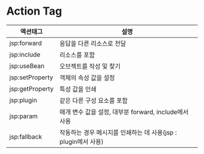 # Action Tag

|액션태그|설명|
|----|---|
|jsp:forward| 응답을 다른 리소스로 전달|
|jsp:include| 리소스를 포함|
|jsp:useBean| 오브젝트를 작성 및 찾기|
|jsp:setProperty| 객체의 속성 값을 설정|
|jsp:getProperty| 특성 값을 인쇄|
|jsp:plugin| 같은 다른 구성 요소를 포함|
|jsp:param|	매개 변수 값을 설정, 대부분 forward, include에서 사용|
|jsp:fallback| 작동하는 경우 메시지를 인쇄하는 데 사용(jsp : plugin에서 사용)|


